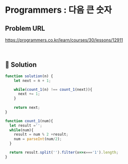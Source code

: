 # Programmers : 다음 큰 숫자

## Problem URL
https://programmers.co.kr/learn/courses/30/lessons/12911

<br/>

## 🚩 Solution
```js
function solution(n) {
    let next = n + 1;

    while(count_1(n) !== count_1(next)){
      next += 1;
    }
    
    return next;
}

function count_1(num){
  let result ='';
  while(num){
    result = num % 2 +result;
    num = parseInt(num/2);
  }

  return result.split('').filter(x=>x==='1').length;
}
```